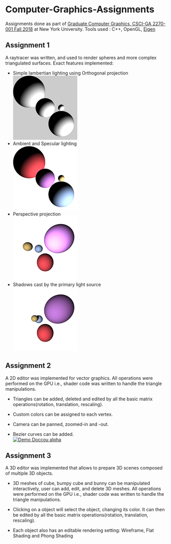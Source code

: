 # Computer-Graphics-Assignments
Assignments done as part of [Graduate Computer Graphics, CSCI-GA 2270-001 Fall 2018](https://github.com/danielepanozzo/cg) at New York University. Tools used : C++, OpenGL, [Eigen](http://eigen.tuxfamily.org/index.php?title=Main_Page)

## Assignment 1
A raytracer was written, and used to render spheres and more complex triangulated surfaces. Exact features implemented:
* Simple lambertian lighting using Orthogonal projection<br/>
![Image1](https://github.com/bhavanibhamidipaty/Computer-Graphics-Assignments/blob/master/Assignment1_1.png)
* Ambient and Specular lighting<br/>
![Image2](https://github.com/bhavanibhamidipaty/Computer-Graphics-Assignments/blob/master/Assignment1_2.png)
* Perspective projection<br/>
![Image3](https://github.com/bhavanibhamidipaty/Computer-Graphics-Assignments/blob/master/Assignment1_3.png)
* Shadows cast by the primary light source<br/>
![Image4](https://github.com/bhavanibhamidipaty/Computer-Graphics-Assignments/blob/master/Assignment1_4.png)

## Assignment 2
A 2D editor was implemented for vector graphics. All operations were performed on the GPU i.e., shader code was written to handle the triangle manipulations.

* Triangles can be added, deleted and edited by all the basic matrix operations(rotation, translation, rescaling). 

* Custom colors can be assigned to each vertex.

* Camera can be panned, zoomed-in and -out.

* Bezier curves can be added.<br/>
[![Demo Doccou alpha](http://share.gifyoutube.com/KzB6Gb.gif)](https://www.youtube.com/watch?v=ek1j272iAmc)

## Assignment 3
A 3D editor was implemented that allows to prepare 3D scenes composed of multiple 3D objects. 

* 3D meshes of cube, bumpy cube and bunny can be manipulated interactively, user can add, edit, and delete 3D meshes. All operations were performed on the GPU i.e., shader code was written to handle the triangle manipulations.

* Clicking on a object will select the object, changing its color. It can then be edited by all the basic matrix operations(rotation, translation, rescaling). 

* Each object also has an editable rendering setting: Wireframe, Flat Shading and Phong Shading
